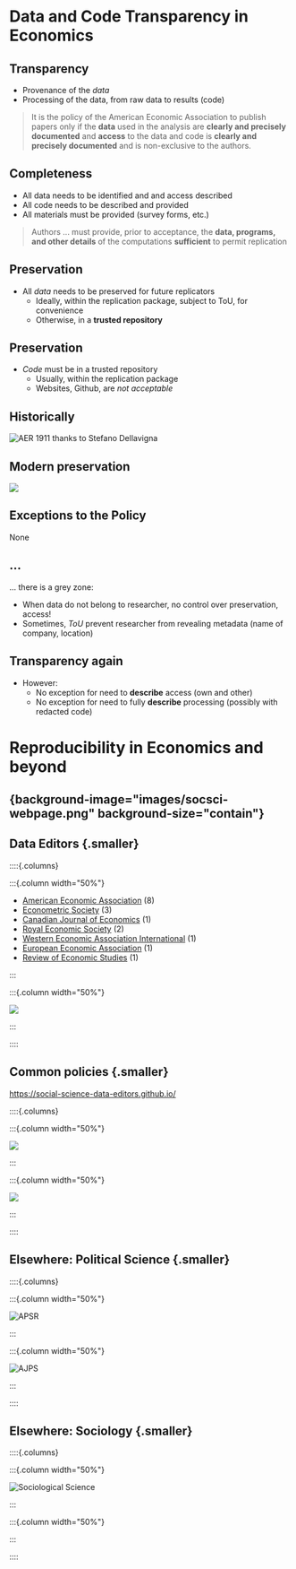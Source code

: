 # Data and Code Transparency in Economics

## Transparency

- Provenance of the *data*
- Processing of the data, from raw data to results (code)

> It is the policy of the American Economic Association to publish
papers only if the **data** used in the analysis are **clearly and precisely documented** and **access** to the data and code is **clearly and precisely documented** and is non-exclusive to the authors.


## Completeness

- All data needs to be identified and and access described
- All code needs to be described and provided 
- All materials must be provided (survey forms, etc.)

> Authors ... must provide, prior to acceptance, the
**data, programs, and other details** of the computations **sufficient** to
permit replication
 
## Preservation

- All *data* needs to be preserved for future replicators
  - Ideally, within the replication package, subject to ToU, for convenience
  - Otherwise, in a **trusted repository**

## Preservation

- *Code* must be in a trusted repository
  - Usually, within the replication package
  - Websites, Github, are *not acceptable*


## Historically

![AER 1911 thanks to Stefano Dellavigna](images/aer-1911.jpeg)

## Modern preservation

![](images/aea-repo-example.png)

 
## Exceptions to the Policy

None

## ...

... there is a grey zone:

- When data do not belong to researcher, no control over preservation, access!
- Sometimes, *ToU* prevent researcher from revealing metadata (name of company, location)

## Transparency again

- However: 
  - No exception for need to **describe** access (own and other)
  - No exception for need to fully **describe** processing (possibly with redacted code)

# Reproducibility in Economics and beyond

## {background-image="images/socsci-webpage.png" background-size="contain"}

## Data Editors {.smaller}

::::{.columns}

:::{.column width="50%"}

- [American Economic Association](https://www.aeaweb.org/journals/) (8)
- [Econometric Society](https://www.econometricsociety.org/) (3)
- [Canadian Journal of Economics](https://www.economics.ca/cje-home) (1)
- [Royal Economic Society](https://res.org.uk/journals/) (2)
- [Western Economic Association International](https://weai.org/view/EI-Journal-Policies) (1)
- [European Economic Association](http://www.eeassoc.org/journal) (1)
- [Review of Economic Studies](https://www.restud.com/) (1)

:::

:::{.column width="50%"}

![](images/socsci-dcas-endorsement.png)

:::

::::

## Common policies {.smaller}

<https://social-science-data-editors.github.io/>

::::{.columns}

:::{.column width="50%"}

![](images/socsci-dcas.png)

:::

:::{.column width="50%"}

![](images/socsci-readme.png)

:::

::::

## Elsewhere: Political Science {.smaller}

::::{.columns}

:::{.column width="50%"}

![APSR](images/apsr-webpage.png)

:::

:::{.column width="50%"}

![AJPS](images/ajps-verification.png)

:::

::::

## Elsewhere: Sociology {.smaller}

::::{.columns}

:::{.column width="50%"}

![Sociological Science](images/socscience-webpage.png)

:::

:::{.column width="50%"}


:::

::::

